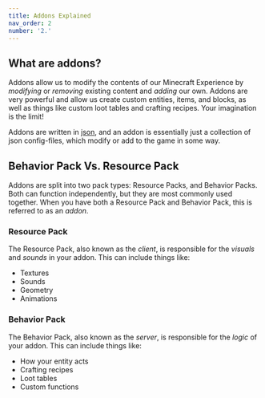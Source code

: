 ```yaml
---
title: Addons Explained
nav_order: 2
number: '2.'
---
```


## What are addons?

Addons allow us to modify the contents of our Minecraft Experience by _modifying_ or _removing_ existing content and _adding_ our own. Addons are very powerful and allow us create custom entities, items, and blocks, as well as things like custom loot tables and crafting recipes. Your imagination is the limit!

Addons are written in [json](/guide/understanding-json), and an addon is essentially just a collection of json config-files, which modify or add to the game in some way.

## Behavior Pack Vs. Resource Pack

Addons are split into two pack types: Resource Packs, and Behavior Packs. Both can function independently, but they are most commonly used together. When you have both a Resource Pack and Behavior Pack, this is referred to as an _addon_.

### Resource Pack

The Resource Pack, also known as the _client_, is responsible for the _visuals_ and _sounds_ in your addon. This can include things like:

-   Textures
-   Sounds
-   Geometry
-   Animations

### Behavior Pack

The Behavior Pack, also known as the _server_, is responsible for the _logic_ of your addon. This can include things like:

-   How your entity acts
-   Crafting recipes
-   Loot tables
-   Custom functions

